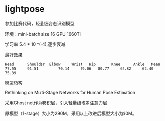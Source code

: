 # lightpose
参加比赛代码，轻量级姿态识别模型

环境：mini-batch size 16 GPU 1660Ti

学习率 5.4 * 10 ^(-4),逐步衰减

最好效果

	Head	  Shoulder	Elbow	  Wrist	  Hip	    Knee	  Ankle	  Mean
	77.55	  91.51	    	70.14	  69.06	  80.77	    69.82	  62.40	  75.39
  
模型结构

Rethinking on Multi-Stage Networks for Human Pose Estimation

采用Ghost net作为卷积层，引入轻量级残差注意力层

原模型（1-stage）大小为290M，采用以上改进后模型大小为90M。

